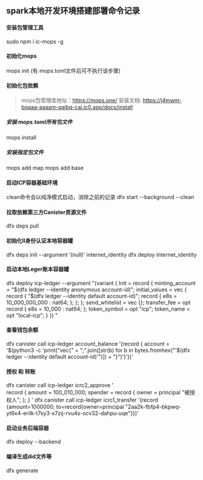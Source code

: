 ## spark本地开发环境搭建部署命令记录

#### 安装包管理工具
sudo npm i ic-mops -g

#### 初始化mops
mops init (有 mops.toml文件后可不执行该步骤)

#### 初始化包依赖
> mops包管理库地址：https://mops.one/
> 安装文档: https://j4mwm-bqaaa-aaaam-qajbq-cai.ic0.app/docs/install
##### 安装 mops.toml所有包文件
mops install

##### 安装指定包文件
mops add map
mops add base 

#### 启动ICP容器基础环境
clean命令会以纯净模式启动，消除之前的记录
dfx start --background --clean

#### 拉取依赖第三方Canister资源文件
dfx deps pull

#### 初始化II身份认证本地容器罐
dfx deps init --argument '(null)' internet_identity
dfx deploy internet_identity

#### 启动本地Leger账本容器罐
dfx deploy icp-ledger --argument "(variant {
    Init = record {
      minting_account = \"$(dfx ledger --identity anonymous account-id)\";
      initial_values = vec {
        record {
          \"$(dfx ledger --identity default account-id)\";
          record {
            e8s = 10_000_000_000 : nat64;
          };
        };
      };
      send_whitelist = vec {};
      transfer_fee = opt record {
        e8s = 10_000 : nat64;
      };
      token_symbol = opt \"icp\";
      token_name = opt \"local-icp\";
    }
  })
"

#### 查看钱包余额
dfx canister call icp-ledger account_balance '(record { account = '$(python3 -c 'print("vec{" + ";".join([str(b) for b in bytes.fromhex("'$(dfx ledger --identity default account-id)'")]) + "}")')'})'

#### 授权 和 转账
dfx canister call icp-ledger icrc2_approve '          
  record {
    amount = 100_010_000;
    spender = record {
      owner = principal "被授权人";
    };
  }
'
dfx canister call icp-ledger icrc1_transfer '(record {amount=1000000; to=record{owner=principal "2aa2k-fbfp4-bkpwq-yt6x4-erilk-t7sy3-x7zij-rvu4s-ocv32-dahpu-uqe"}})'


#### 启动业务后端容器
dfx deploy --backend




#### 编译生成did文件等
dfx generate